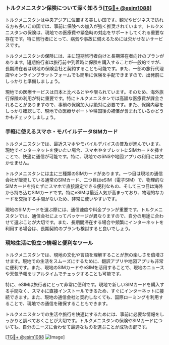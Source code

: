 ### トルクメニスタン保険について深く知ろう[[TG💪+ @esim1088](https://t.me/s/esim1088)]

トルクメニスタンは中央アジアに位置する美しい国です。観光やビジネスで訪れる方も多いこの国では、事前に保険への加入が強く推奨されています。トルクメニスタンの保険は、現地での医療費や緊急時の対応をサポートしてくれる重要な存在です。特に旅行者にとって、病気や事故に備えるためには欠かせないサービスです。

トルクメニスタンの保険には、主に短期旅行者向けと長期滞在者向けのプランがあります。短期旅行者は旅行前や到着時に保険を購入することが一般的ですが、長期滞在者は現地の保険会社と契約することも可能です。また、一部の旅行代理店やオンラインプラットフォームでも簡単に保険を手配できますので、出発前にしっかりと準備しましょう。

現地での医療サービスは日本と比べるとやや限られています。そのため、海外旅行保険の利用が特に重要です。特にトルクメニスタンでは高額な医療費が課金されることがありますので、事前の保険加入は絶対に必要です。また、保険内容をしっかり確認して、現地での医療サポートや帰国後の補償が含まれているかどうかもチェックしましょう。

### 手軽に使えるスマホ・モバイルデータSIMカード

トルクメニスタンでは、最近スマホやモバイルデバイスの普及が進んでいます。現地でインターネットを使いたい場合、スマホやタブレットにSIMカードを挿すことで、快適に通信が可能です。特に、現地でのSNSや地図アプリの利用には欠かせません。

トルクメニスタンには主に三種類のSIMカードがあります。一つ目は現地の通信会社が販売している通常のSIMカード、二つ目はeSIM（電子SIM）で、物理的なSIMカードを持たずにスマホで直接設定できる便利なもの、そして三つ目は海外から持ち込むSIMカードです。特にeSIMは最近人気が高まっており、物理的なカードを交換する手間がないため、非常に使いやすいです。

現地のSIMカードを選ぶ際には、通信速度や料金プランが重要です。トルクメニスタンでは、通信会社によってパッケージが異なりますので、自分の用途に合わせて選ぶことが大切です。また、長期間滞在する場合や頻繁にインターネットを利用する場合は、長期契約のプランも検討すると良いでしょう。

### 現地生活に役立つ情報と便利なツール

トルクメニスタンでは、現地の文化や言語を理解することが旅の楽しさを倍増させます。現地での生活をスムーズにするために、翻訳アプリや地図アプリも非常に便利です。また、現地のSIMカードやeSIMを活用することで、現地のニュースや天気予報をリアルタイムでチェックすることも可能です。

特に、eSIMは旅行者にとって非常に便利です。現地で新しいSIMカードを購入する手間なく、スマホに直接インストールできるため、すぐにインターネットに接続できます。また、現地の通信会社と契約しなくても、国際ローミングを利用することで、現地での通信を確保することもできます。

トルクメニスタンでの生活や旅行を快適にするためには、事前に必要な情報をしっかりと調べておくことが大切です。トルクメニスタンの保険やSIMカードについても、自分のニーズに合わせて最適なものを選ぶことが成功の鍵です。

[[TG💪+ @esim1088](https://t.me/s/esim1088) ![Image](https://i.postimg.cc/Y0z9fWf4/image.png)]